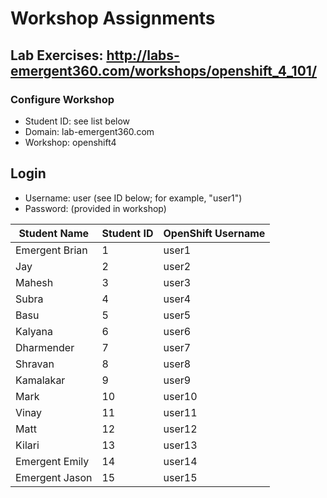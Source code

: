 # Workshop Assignments
## Lab Exercises: http://labs-emergent360.com/workshops/openshift_4_101/
### Configure Workshop
- Student ID: see list below
- Domain: lab-emergent360.com
- Workshop: openshift4

## Login
- Username: user<id> (see ID below; for example, "user1")
- Password: (provided in workshop)

| Student Name | Student ID | OpenShift Username | 
|------------ | ---------------| ---------------|
|	Emergent Brian	|	1	|	user1	|
|	Jay	|	2	|	user2	|
|	Mahesh	|	3	|	user3	|
|	Subra	|	4	|	user4	|
|	Basu	|	5	|	user5	|
|	Kalyana	|	6	|	user6	|
|	Dharmender	|	7	|	user7	|
|	Shravan	|	8	|	user8	|
|	Kamalakar	|	9	|	user9	|
|	Mark	|	10	|	user10	|
|	Vinay	|	11	|	user11	|
|	Matt	|	12	|	user12	|
| Kilari | 13 | user13 |
| Emergent Emily | 14 | user14 |
| Emergent Jason | 15 | user15 |






